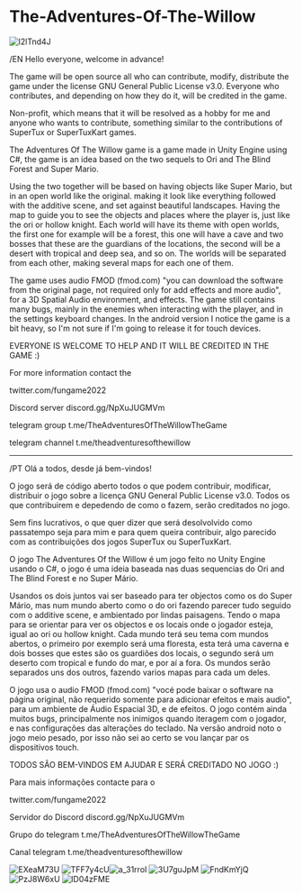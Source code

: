 # The-Adventures-Of-The-Willow

![I2lTnd4J](https://user-images.githubusercontent.com/21225616/217052012-207286ea-afce-4a48-a863-a31938a6fe0f.png)

/EN
Hello everyone, welcome in advance!

The game will be open source all who can contribute, modify, distribute the game under the license
GNU General Public License v3.0. Everyone who contributes, and depending on how they do it, will be credited in the game.

Non-profit, which means that it will be resolved as a hobby for me and anyone who wants to
contribute, something similar to the contributions of SuperTux or SuperTuxKart games.

The Adventures Of The Willow game is a game made in Unity Engine using C#, the game is an idea
based on the two sequels to Ori and The Blind Forest and Super Mario.

Using the two together will be based on having objects like Super Mario, but in an open world like the original.
making it look like everything followed with the additive scene, and set against beautiful landscapes.
Having the map to guide you to see the objects and places where the player is, just like the ori or hollow knight.
Each world will have its theme with open worlds, the first one for example will be a forest, this one will have a
cave and two bosses that these are the guardians of the locations, the second will be a desert with tropical and deep sea,
and so on.
The worlds will be separated from each other, making several maps for each one of them.

The game uses audio FMOD (fmod.com) "you can download the software from the original page, not required only for
add effects and more audio", for a 3D Spatial Audio environment, and effects.
The game still contains many bugs, mainly in the enemies when interacting with the player, and in the settings
keyboard changes.
In the android version I notice the game is a bit heavy, so I'm not sure if I'm going to release it for touch devices.


EVERYONE IS WELCOME TO HELP AND IT WILL BE CREDITED IN THE GAME :)

For more information contact the

twitter.com/fungame2022

Discord server
discord.gg/NpXuJUGMVm

telegram group
t.me/TheAdventuresOfTheWillowTheGame

telegram channel
t.me/theadventuresofthewillow

________________________________________________________________________________

/PT
Olá a todos, desde já bem-vindos!

O jogo será de código aberto todos o que podem contribuir, modificar, distribuir o jogo sobre a licença 
GNU General Public License v3.0. Todos os que contribuirem e depedendo de como o fazem, serão creditados no jogo. 

Sem fins lucrativos, o que quer dizer que será desolvolvido como passatempo seja para mim e para quem queira
contribuir, algo parecido com as contribuições dos jogos SuperTux ou SuperTuxKart.

O jogo The Adventures Of the Willow é um jogo feito no Unity Engine usando o C#, o jogo é uma ideia
baseada nas duas sequencias do Ori and The Blind Forest e no Super Mário.

Usandos os dois juntos vai ser baseado para ter objectos como os do Super Mário, mas num mundo aberto como o do ori
fazendo parecer tudo seguido com o additive scene, e ambientado por lindas paisagens. 
Tendo o mapa para se orientar para ver os objectos e os locais onde o jogador esteja, igual ao ori ou hollow knight. 
Cada mundo terá seu tema com mundos abertos, o primeiro por exemplo será uma floresta, esta terá uma
caverna e dois bosses que estes são os guardiões dos locais, o segundo será um deserto com tropical e fundo do mar,
e por aí a fora.
Os mundos serão separados uns dos outros, fazendo varios mapas para cada um deles.

O jogo usa o audio FMOD (fmod.com) "vocé pode baixar o software na página original, não requerido somente para
adicionar efeitos e mais audio", para um ambiente de Áudio Espacial 3D, e de efeitos.
O jogo contém ainda muitos bugs, principalmente nos inimigos quando iteragem com o jogador, e nas configurações
das alterações do teclado.
Na versão android noto o jogo meio pesado, por isso não sei ao certo se vou lançar par os dispositivos touch.


TODOS SÂO BEM-VINDOS EM AJUDAR E SERÁ CREDITADO NO JOGO  :)

Para mais informações contacte para o 

twitter.com/fungame2022

Servidor do Discord
discord.gg/NpXuJUGMVm

Grupo do telegram
t.me/TheAdventuresOfTheWillowTheGame

Canal telegram
t.me/theadventuresofthewillow

![EXeaM73U](https://user-images.githubusercontent.com/21225616/217052303-72cce943-7a77-4dc4-8157-0508f114f135.png) ![TFF7y4cU](https://user-images.githubusercontent.com/21225616/217052535-f20210cb-7372-4a8d-a4c5-cbbeba07c1c6.png)![a_31rroI](https://user-images.githubusercontent.com/21225616/217052550-42a3067b-40a8-4f5f-a01f-06ea64ef27a9.png) ![3U7guJpM](https://user-images.githubusercontent.com/21225616/217052570-33f8781b-a3f4-43a6-8d25-0be4b77aadc6.png) ![FndKmYjQ](https://user-images.githubusercontent.com/21225616/217052581-a4b28a8a-a088-490c-8564-bbd4b96fbd41.png) ![PzJ8W6xU](https://user-images.githubusercontent.com/21225616/217052593-e765b26f-317a-4a63-9027-1d00b7575fb9.png) ![ID04zFME](https://user-images.githubusercontent.com/21225616/217052603-bebe9fe2-3ccc-49e3-a68d-00d735414826.png)

